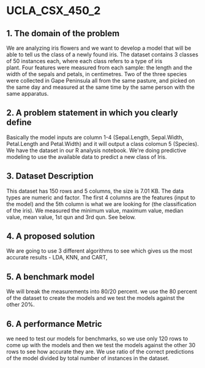 # UCLA_CSX_450_2
## 1. The domain of the problem
We are analyzing iris flowers and we want to develop a model that will be able to tell us the class of a newly found iris. The dataset contains 3 classes of 50 instances each, where each class refers to a type of iris plant. Four features were measured from each sample: the length and the width of the sepals and petals, in centimetres. Two of the three species were collected in Gape Peninsula all from the same pasture, and picked on the same day and measured at the same time by the same person with the same apparatus. 
## 2. A problem statement in which you clearly define
Basically the model inputs are column 1-4 (Sepal.Length, Sepal.Width, Petal.Length and Petal.Width) and it will output a class colomun 5 (Species). We have the dataset in our R analysis notebook. We're doing predictive modeling to use the available data to predict a new class of Iris.
## 3. Dataset Description
This dataset has 150 rows and 5 columns, the size is 7.01 KB. The data types are numeric and factor. The first 4 columns are the features (input to the model) and the 5th column is what we are looking for (the classification of the iris). We measured the minimum value, maximum value, median value, mean value, 1st qun and 3rd qun. See below.

## 4. A proposed solution
We are going to use 3 different algorithms to see which gives us the most accurate results - LDA, KNN, and CART, 
## 5. A benchmark model
We will break the measurements into 80/20 percent. we use the 80 percent of the dataset to create the models and we test the models against the other 20%. 
## 6. A performance Metric
we need to test our models for benchmarks, so we use only 120 rows to come up with the models and then we test the models against the other 30 rows to see how accurate they are. We use ratio of the correct predictions of the model divided by total number of instances in the dataset.
